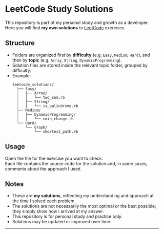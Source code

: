 # LeetCode Study Solutions

This repository is part of my personal study and growth as a developer. Here you will find **my own solutions** to [LeetCode](https://leetcode.com/) exercises.

## Structure

- Folders are organized first by **difficulty** (e.g. `Easy`, `Medium`, `Hard`), and then by **topic** (e.g. `Array`, `String`, `DynamicProgramming`).
- Solution files are stored inside the relevant topic folder, grouped by difficulty.
- Example:
  ```
  leetcode_solutions/
    ├── Easy/
    │   ├── Array/
    │   │   └── two_sum.rb
    │   ├── String/
    │   │   └── is_palindrome.rb
    ├── Medium/
    │   ├── DynamicProgramming/
    │   │   └── coin_change.rb
    └── Hard/
        └── Graph/
            └── shortest_path.rb
  ```

## Usage

Open the file for the exercise you want to check.  
Each file contains the source code for the solution and, in some cases, comments about the approach I used.

## Notes

- These are **my solutions**, reflecting my understanding and approach at the time I solved each problem.
- The solutions are not necessarily the most optimal or the best possible; they simply show how I arrived at my answer.
- This repository is for personal study and practice only.
- Solutions may be updated or improved over time.

---
